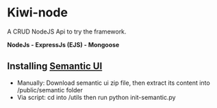 # Kiwi-node

A CRUD NodeJS Api to try the framework.

**NodeJs - ExpressJs (EJS) - Mongoose**


## Installing [Semantic UI](https://semantic-ui.com/)
* Manually: Download semantic ui zip file, then extract its content into /public/semantic folder
* Via script: cd into /utils then run python init-semantic.py

